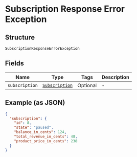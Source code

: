 
# Subscription Response Error Exception

## Structure

`SubscriptionResponseErrorException`

## Fields

| Name | Type | Tags | Description |
|  --- | --- | --- | --- |
| `subscription` | [`Subscription`](../../doc/models/subscription.md) | Optional | - |

## Example (as JSON)

```json
{
  "subscription": {
    "id": 8,
    "state": "paused",
    "balance_in_cents": 124,
    "total_revenue_in_cents": 48,
    "product_price_in_cents": 238
  }
}
```

